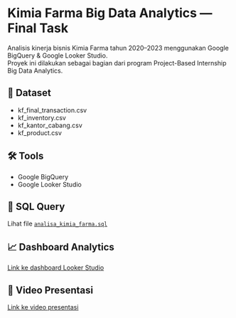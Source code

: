 # Kimia Farma Big Data Analytics — Final Task

Analisis kinerja bisnis Kimia Farma tahun 2020–2023 menggunakan Google BigQuery & Google Looker Studio.  
Proyek ini dilakukan sebagai bagian dari program Project-Based Internship Big Data Analytics.

## 📁 Dataset
- kf_final_transaction.csv
- kf_inventory.csv
- kf_kantor_cabang.csv
- kf_product.csv

## 🛠 Tools
- Google BigQuery
- Google Looker Studio

## 📝 SQL Query
Lihat file [`analisa_kimia_farma.sql`](analisa_kimia_farma.sql)

## 📈 Dashboard Analytics
[Link ke dashboard Looker Studio](https://lookerstudio.google.com/reporting/d74c5cd3-508d-4f8a-9a81-e3625dcdf5a7)

## 🎥 Video Presentasi
[Link ke video presentasi](https://drive.google.com/drive/folders/1yfWZlWOAhKdMrWx6chRSY71_rD0Ns315)
